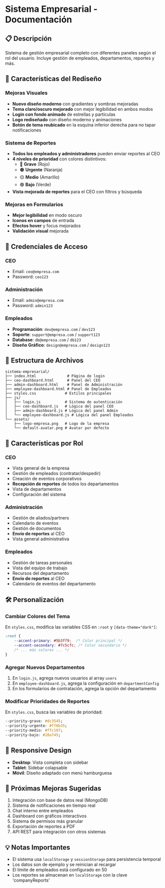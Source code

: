 # Sistema Empresarial - Documentación

## 📋 Descripción
Sistema de gestión empresarial completo con diferentes paneles según el rol del usuario. Incluye gestión de empleados, departamentos, reportes y más.

## 🎨 Características del Rediseño

### Mejoras Visuales
- **Nuevo diseño moderno** con gradientes y sombras mejoradas
- **Tema claro/oscuro mejorado** con mejor legibilidad en ambos modos
- **Login con fondo animado** de estrellas y partículas
- **Logo rediseñado** con diseño moderno y animaciones
- **Botón de tema reubicado** en la esquina inferior derecha para no tapar notificaciones

### Sistema de Reportes
- **Todos los empleados y administradores** pueden enviar reportes al CEO
- **4 niveles de prioridad** con colores distintivos:
  - 🔴 **Grave** (Rojo)
  - 🟠 **Urgente** (Naranja)
  - 🟡 **Medio** (Amarillo)
  - 🟢 **Bajo** (Verde)
- **Vista mejorada de reportes** para el CEO con filtros y búsqueda

### Mejoras en Formularios
- **Mejor legibilidad** en modo oscuro
- **Iconos en campos** de entrada
- **Efectos hover** y focus mejorados
- **Validación visual** mejorada

## 🔐 Credenciales de Acceso

### CEO
- Email: `ceo@empresa.com`
- Password: `ceo123`

### Administración
- Email: `admin@empresa.com`
- Password: `admin123`

### Empleados
- **Programación**: `dev@empresa.com` / `dev123`
- **Soporte**: `support@empresa.com` / `support123`
- **Database**: `db@empresa.com` / `db123`
- **Diseño Gráfico**: `design@empresa.com` / `design123`

## 📁 Estructura de Archivos

```
sistema-empresarial/
├── index.html              # Página de login
├── ceo-dashboard.html      # Panel del CEO
├── admin-dashboard.html    # Panel de Administración
├── employee-dashboard.html # Panel de Empleados
├── styles.css             # Estilos principales
├── js/
│   ├── login.js           # Sistema de autenticación
│   ├── ceo-dashboard.js   # Lógica del panel CEO
│   ├── admin-dashboard.js # Lógica del panel Admin
│   └── employee-dashboard.js # Lógica del panel Empleados
└── assets/
    ├── logo-empresa.png   # Logo de la empresa
    └── default-avatar.png # Avatar por defecto
```

## 🚀 Características por Rol

### CEO
- Vista general de la empresa
- Gestión de empleados (contratar/despedir)
- Creación de eventos corporativos
- **Recepción de reportes** de todos los departamentos
- Vista de departamentos
- Configuración del sistema

### Administración
- Gestión de aliados/partners
- Calendario de eventos
- Gestión de documentos
- **Envío de reportes** al CEO
- Vista general administrativa

### Empleados
- Gestión de tareas personales
- Vista del equipo de trabajo
- Recursos del departamento
- **Envío de reportes** al CEO
- Calendario de eventos del departamento

## 🛠️ Personalización

### Cambiar Colores del Tema
En `styles.css`, modifica las variables CSS en `:root` y `[data-theme="dark"]`:

```css
:root {
    --accent-primary: #5b3ff9;  /* Color principal */
    --accent-secondary: #7c5cfc; /* Color secundario */
    /* ... más colores ... */
}
```

### Agregar Nuevos Departamentos
1. En `login.js`, agrega nuevos usuarios al array `users`
2. En `employee-dashboard.js`, agrega la configuración en `departmentConfig`
3. En los formularios de contratación, agrega la opción del departamento

### Modificar Prioridades de Reportes
En `styles.css`, busca las variables de prioridad:

```css
--priority-grave: #dc3545;
--priority-urgente: #ff6b35;
--priority-medio: #ffc107;
--priority-bajo: #28a745;
```

## 📱 Responsive Design
- **Desktop**: Vista completa con sidebar
- **Tablet**: Sidebar colapsable
- **Móvil**: Diseño adaptado con menú hamburguesa

## 🔧 Próximas Mejoras Sugeridas
1. Integración con base de datos real (MongoDB)
2. Sistema de notificaciones en tiempo real
3. Chat interno entre empleados
4. Dashboard con gráficos interactivos
5. Sistema de permisos más granular
6. Exportación de reportes a PDF
7. API REST para integración con otros sistemas

## 💡 Notas Importantes
- El sistema usa `localStorage` y `sessionStorage` para persistencia temporal
- Los datos son de ejemplo y se reinician al recargar
- El límite de empleados está configurado en 50
- Los reportes se almacenan en `localStorage` con la clave 'companyReports'
